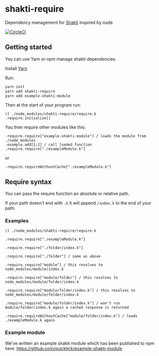 # shakti-require

Dependency management for [Shakti](https://shakti.com/) inspired by node

[![CircleCI](https://circleci.com/gh/quicktick/shakti-require.svg?style=svg)](https://circleci.com/gh/quicktick/shakti-require)

## Getting started

You can use Yarn or npm manage shakti dependencies.

Install [Yarn](https://yarnpkg.com/lang/en/)

Run:

```bash
yarn init
yarn add shakti-require
yarn add example-shakti-module
```

Then at the start of your program run:

```
\l ./node_modules/shakti-require/require.k
.require.initialize[]
```

You then require other modules like this:
```
.require.require["example-shakti-module"] / loads the module from ./node_modules
.example.add[1;2] / call loaded function
.require.require["./exampleModule.k"]
```
or
```
.require.requireWithoutCache["./exampleModule.k"]
```

## Require syntax

You can pass the require function an absolute or relative path.

If your path doesn't end with `.k` it will append `/index.k` to the end of your path:

### Examples

```
\l ./node_modules/shakti-require/require.k

.require.require["./exampleModule.k"]

.require.require["./folder/index.k"]

.require.require["./folder"] / same as above

.require.require["module"] / this resolves to node_modules/module/index.k

.require.require["module/folder"] / this resolves to node_modules/module/folder/index.k

.require.require["module/folder/index.k"] / this resolves to node_modules/module/folder/index.k

.require.require["module/folder/index.k"] / won't run module/folder/index.k again a cached response is returned

.require.requireWithoutCache["module/folder/index.k"] / loads ./exampleModule.k again
```

### Example module

We've written an example shakti module which has been published to npm here: https://github.com/quicktick/example-shakti-module
